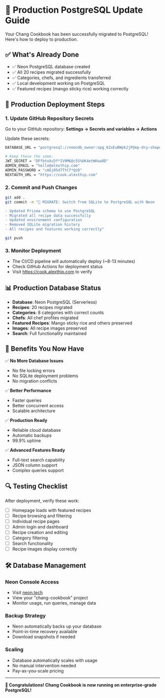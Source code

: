 # 🐘 Production PostgreSQL Update Guide

Your Chang Cookbook has been successfully migrated to PostgreSQL! Here's how to deploy to production.

## ✅ **What's Already Done**

- ✅ Neon PostgreSQL database created
- ✅ All 20 recipes migrated successfully  
- ✅ Categories, chefs, and ingredients transferred
- ✅ Local development working on PostgreSQL
- ✅ Featured recipes (mango sticky rice) working correctly

## 🔧 **Production Deployment Steps**

### 1. Update GitHub Repository Secrets

Go to your GitHub repository: **Settings → Secrets and variables → Actions**

Update these secrets:

```bash
DATABASE_URL = "postgresql://neondb_owner:npg_6ZxEuBWpk2jP@ep-dry-shape-ae107cpv-pooler.c-2.us-east-2.aws.neon.tech/neondb?sslmode=require"

# Keep these the same:
JWT_SECRET = "DFfbtoXcDf*IV9M6@c5S%OK4etWHaaOD"
ADMIN_EMAIL = "hello@alexthip.com" 
ADMIN_PASSWORD = "cAEj05d7TtCf*@zD"
NEXTAUTH_URL = "https://cook.alexthip.com"
```

### 2. Commit and Push Changes

```bash
git add .
git commit -m "🐘 MIGRATE: Switch from SQLite to PostgreSQL with Neon

- Updated Prisma schema to use PostgreSQL
- Migrated all recipe data successfully  
- Updated environment configuration
- Removed SQLite migration history
- All recipes and features working correctly"

git push
```

### 3. Monitor Deployment

- The CI/CD pipeline will automatically deploy (~8-13 minutes)
- Check GitHub Actions for deployment status
- Visit https://cook.alexthip.com to verify

## 📊 **Production Database Status**

- **Database**: Neon PostgreSQL (Serverless)
- **Recipes**: 20 recipes migrated
- **Categories**: 8 categories with correct counts
- **Chefs**: All chef profiles migrated
- **Featured Recipes**: Mango sticky rice and others preserved
- **Images**: All recipe images preserved
- **Search**: Full functionality maintained

## 🎯 **Benefits You Now Have**

✅ **No More Database Issues**
- No file locking errors
- No SQLite deployment problems
- No migration conflicts

✅ **Better Performance** 
- Faster queries
- Better concurrent access
- Scalable architecture

✅ **Production Ready**
- Reliable cloud database
- Automatic backups
- 99.9% uptime

✅ **Advanced Features Ready**
- Full-text search capability
- JSON column support
- Complex queries support

## 🔍 **Testing Checklist**

After deployment, verify these work:
- [ ] Homepage loads with featured recipes
- [ ] Recipe browsing and filtering
- [ ] Individual recipe pages  
- [ ] Admin login and dashboard
- [ ] Recipe creation and editing
- [ ] Category filtering
- [ ] Search functionality
- [ ] Recipe images display correctly

## 🛠️ **Database Management**

### Neon Console Access
- Visit [neon.tech](https://neon.tech) 
- View your "chang-cookbook" project
- Monitor usage, run queries, manage data

### Backup Strategy
- Neon automatically backs up your database
- Point-in-time recovery available
- Download snapshots if needed

### Scaling
- Database automatically scales with usage
- No manual intervention needed
- Pay-as-you-scale pricing

---

**🎉 Congratulations! Chang Cookbook is now running on enterprise-grade PostgreSQL!**